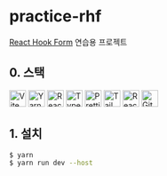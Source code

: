 # practice-rhf

[React Hook Form](https://react-hook-form.com/docs) 연습용 프로젝트

## 0. 스택

<a href="https://vitejs.dev"><img title="Vite logo" alt="Vite logo" src="https://vitejs.dev/logo.svg" width="30" height="30"></a>
<a href="https://classic.yarnpkg.com/en"><img title="Yarn logo" alt="Yarn logo" src="https://classic.yarnpkg.com/favicon.ico" width="30" height="30"></a>
<a href="https://react.dev"><img title="React logo" alt="React logo" width="30" height="30" src="https://t3.gstatic.com/faviconV2?client=SOCIAL&type=FAVICON&fallback_opts=TYPE,SIZE,URL&url=http://react.dev&size=64"></a>
<a href="https://www.typescriptlang.org"><img title="TypeScript logo" alt="TypeScript logo" src="https://upload.wikimedia.org/wikipedia/commons/thumb/4/4c/Typescript_logo_2020.svg/240px-Typescript_logo_2020.svg.png" width="30" height="30"></a>
<a href="https://prettier.io"><img title="Prettier logo" alt="Prettier logo" src="https://prettier.io/icon.png" width="30" height="30"></a>
<a href="https://tailwindcss.com"><img title="TailwindCSS logo" alt="TailwindCSS logo" src="https://tailwindcss.com/favicons/android-chrome-256x256.png?v=3" width="30" height="30"></a>
<a href="https://react-hook-form.com"><img title="React Hook Form logo" alt="React Hook Form logo" src="https://images.opencollective.com/react-hook-form/e028b3a/logo/128.png" width="30" height="30"></a>
<a href="https://pages.github.com"><img title="GitHub Pages logo" alt="GitHub Pages logo" src="https://t0.gstatic.com/faviconV2?client=SOCIAL&type=FAVICON&fallback_opts=TYPE,SIZE,URL&url=https://pages.github.com&size=64" width="30" height="30"></a>

## 1. 설치

```bash
$ yarn
$ yarn run dev --host
```

<!-- ## 2. 사용법 -->
